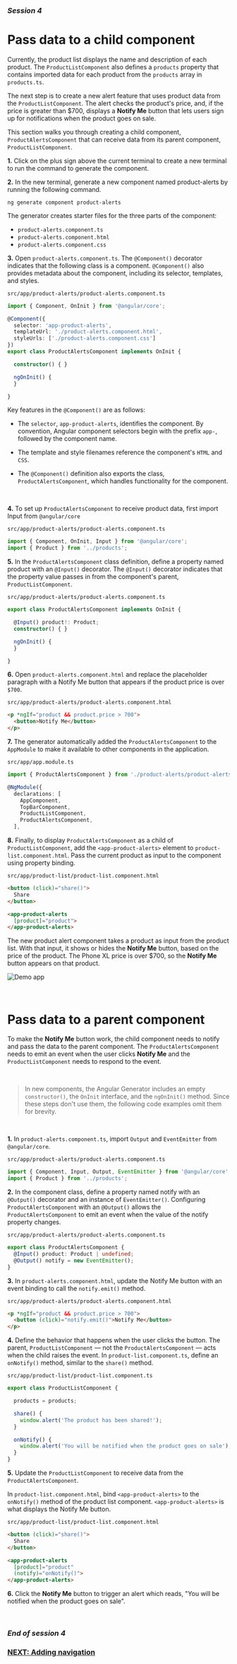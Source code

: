 ### *Session 4*

# Pass data to a child component

Currently, the product list displays the name and description of each product. The `ProductListComponent` also defines a `products` property that contains imported data for each product from the `products` array in `products.ts`.

The next step is to create a new alert feature that uses product data from the `ProductListComponent`. The alert checks the product's price, and, if the price is greater than $700, displays a **Notify Me** button that lets users sign up for notifications when the product goes on sale.

This section walks you through creating a child component, `ProductAlertsComponent` that can receive data from its parent component, `ProductListComponent`.

**1.** Click on the plus sign above the current terminal to create a new terminal to run the command to generate the component.

**2.** In the new terminal, generate a new component named product-alerts by running the following command.

```
ng generate component product-alerts
```
The generator creates starter files for the three parts of the component:

* `product-alerts.component.ts`
* `product-alerts.component.html`
* `product-alerts.component.css`

**3.** Open `product-alerts.component.ts`. The `@Component()` decorator indicates that the following class is a component. `@Component()` also provides metadata about the component, including its selector, templates, and styles.

`src/app/product-alerts/product-alerts.component.ts`
``` typescript
import { Component, OnInit } from '@angular/core';

@Component({
  selector: 'app-product-alerts',
  templateUrl: './product-alerts.component.html',
  styleUrls: ['./product-alerts.component.css']
})
export class ProductAlertsComponent implements OnInit {

  constructor() { }

  ngOnInit() {
  }

}
```

Key features in the `@Component()` are as follows:

* The `selector`, `app-product-alerts`, identifies the component. By convention, Angular component selectors begin with the prefix `app-`, followed by the component name.

* The template and style filenames reference the component's `HTML` and `CSS`.

* The `@Component()` definition also exports the class, `ProductAlertsComponent`, which handles functionality for the component.

<br>

**4.** To set up `ProductAlertsComponent` to receive product data, first import Input from `@angular/core`

`src/app/product-alerts/product-alerts.component.ts`
```typescript
import { Component, OnInit, Input } from '@angular/core';
import { Product } from '../products';
```

**5.** In the `ProductAlertsComponent` class definition, define a property named product with an `@Input()` decorator. The `@Input()` decorator indicates that the property value passes in from the component's parent, `ProductListComponent`.

`src/app/product-alerts/product-alerts.component.ts`
```typescript
export class ProductAlertsComponent implements OnInit {

  @Input() product!: Product;
  constructor() { }

  ngOnInit() {
  }

}
```

**6.** Open `product-alerts.component.html` and replace the placeholder paragraph with a Notify Me button that appears if the product price is over `$700`.

`src/app/product-alerts/product-alerts.component.html`
```html
<p *ngIf="product && product.price > 700">
  <button>Notify Me</button>
</p>
```

**7.** The generator automatically added the `ProductAlertsComponent` to the `AppModule` to make it available to other components in the application.

`src/app/app.module.ts`
```typescript
import { ProductAlertsComponent } from './product-alerts/product-alerts.component';

@NgModule({
  declarations: [
    AppComponent,
    TopBarComponent,
    ProductListComponent,
    ProductAlertsComponent,
  ],
```

**8.** Finally, to display `ProductAlertsComponent` as a child of `ProductListComponent`, add the `<app-product-alerts>` element to `product-list.component.html`. Pass the current product as input to the component using property binding.

`src/app/product-list/product-list.component.html`
```html
<button (click)="share()">
  Share
</button>

<app-product-alerts
  [product]="product">
</app-product-alerts>
```

The new product alert component takes a product as input from the product list. With that input, it shows or hides the **Notify Me** button, based on the price of the product. The Phone XL price is over $700, so the **Notify Me** button appears on that product.

![Demo app](./img/product-alert-button.png)

<br>

# Pass data to a parent component

To make the **Notify Me** button work, the child component needs to notify and pass the data to the parent component. The `ProductAlertsComponent` needs to emit an event when the user clicks **Notify Me** and the `ProductListComponent` needs to respond to the event.

<br>

> In new components, the Angular Generator includes an empty `constructor()`, the `OnInit` interface, and the `ngOnInit()` method. Since these steps don't use them, the following code examples omit them for brevity.

<br>

**1.** In `product-alerts.component.ts`, import `Output` and `EventEmitter` from `@angular/core`.

`src/app/product-alerts/product-alerts.component.ts`
```typescript
import { Component, Input, Output, EventEmitter } from '@angular/core';
import { Product } from '../products';
```

**2.** In the component class, define a property named notify with an `@Output()` decorator and an instance of `EventEmitter()`. Configuring `ProductAlertsComponent` with an `@Output()` allows the `ProductAlertsComponent` to emit an event when the value of the notify property changes.

`src/app/product-alerts/product-alerts.component.ts`
```typescript
export class ProductAlertsComponent {
  @Input() product: Product | undefined;
  @Output() notify = new EventEmitter();
}
```

**3.** In `product-alerts.component.html`, update the Notify Me button with an event binding to call the `notify.emit()` method.

`src/app/product-alerts/product-alerts.component.html`
```html
<p *ngIf="product && product.price > 700">
  <button (click)="notify.emit()">Notify Me</button>
</p>
```

**4.** Define the behavior that happens when the user clicks the button. The parent, `ProductListComponent` — not the `ProductAlertsComponent` — acts when the child raises the event. In `product-list.component.ts`, define an `onNotify()` method, similar to the `share()` method.

`src/app/product-list/product-list.component.ts`
```typescript
export class ProductListComponent {

  products = products;

  share() {
    window.alert('The product has been shared!');
  }

  onNotify() {
    window.alert('You will be notified when the product goes on sale');
  }
}
```

**5.** Update the `ProductListComponent` to receive data from the `ProductAlertsComponent`.

In `product-list.component.html`, bind `<app-product-alerts>` to the `onNotify()` method of the product list component. `<app-product-alerts>` is what displays the Notify Me button.

`src/app/product-list/product-list.component.html`
```html
<button (click)="share()">
  Share
</button>

<app-product-alerts
  [product]="product" 
  (notify)="onNotify()">
</app-product-alerts>
```

**6.** Click the **Notify Me** button to trigger an alert which reads, "You will be notified when the product goes on sale".

<br>

### *End of session 4*

### [NEXT: Adding navigation](session5.md)